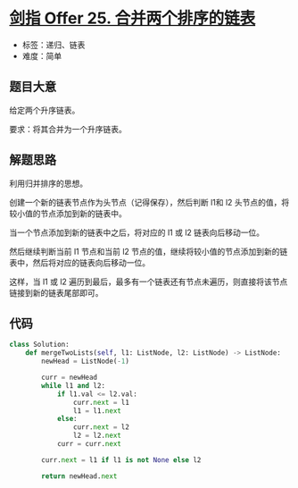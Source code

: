# [剑指 Offer 25. 合并两个排序的链表](https://leetcode.cn/problems/he-bing-liang-ge-pai-xu-de-lian-biao-lcof/)

- 标签：递归、链表
- 难度：简单

## 题目大意

给定两个升序链表。

要求：将其合并为一个升序链表。

## 解题思路

利用归并排序的思想。

创建一个新的链表节点作为头节点（记得保存），然后判断 l1和 l2 头节点的值，将较小值的节点添加到新的链表中。

当一个节点添加到新的链表中之后，将对应的 l1 或 l2 链表向后移动一位。

然后继续判断当前 l1 节点和当前 l2 节点的值，继续将较小值的节点添加到新的链表中，然后将对应的链表向后移动一位。

这样，当 l1 或 l2 遍历到最后，最多有一个链表还有节点未遍历，则直接将该节点链接到新的链表尾部即可。

## 代码

```python
class Solution:
    def mergeTwoLists(self, l1: ListNode, l2: ListNode) -> ListNode:
        newHead = ListNode(-1)

        curr = newHead
        while l1 and l2:
            if l1.val <= l2.val:
                curr.next = l1
                l1 = l1.next
            else:
                curr.next = l2
                l2 = l2.next
            curr = curr.next

        curr.next = l1 if l1 is not None else l2

        return newHead.next
```

